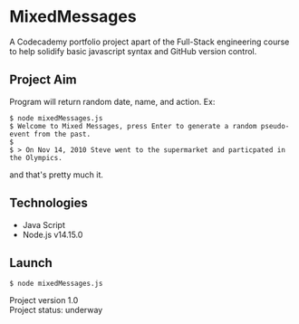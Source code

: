 # MixedMessages
A Codecademy portfolio project apart of the Full-Stack engineering course to help solidify basic javascript syntax and GitHub version control.

## Project Aim

Program will return random date, name, and action.
Ex:

```
$ node mixedMessages.js
$ Welcome to Mixed Messages, press Enter to generate a random pseudo-event from the past.
$
$ > On Nov 14, 2010 Steve went to the supermarket and particpated in the Olympics.
```

and that's pretty much it.

## Technologies
* Java Script
* Node.js v14.15.0

## Launch
```
$ node mixedMessages.js
```

Project version 1.0  
Project status: underway
